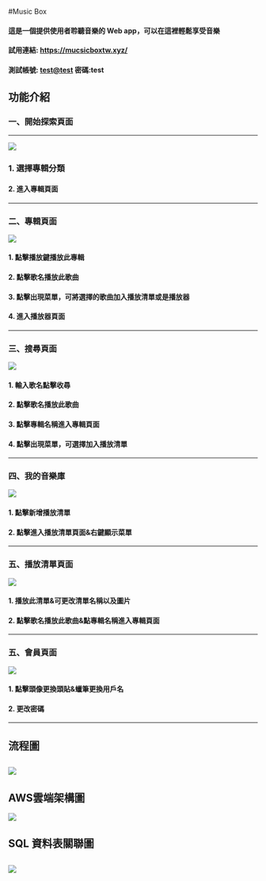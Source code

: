 #Music Box
#### 這是一個提供使用者聆聽音樂的 Web app，可以在這裡輕鬆享受音樂
#### 試用連結: <https://mucsicboxtw.xyz/>
#### 測試帳號: <test@test>  密碼:test

## 功能介紹
### 一、開始探索頁面
------------------------------------------------------------------
[![](https://github.com/sh-tasi/test001/blob/main/musicpic/%E9%A6%96%E9%A0%81.png?raw=true)](https://github.com/sh-tasi/test001/blob/main/musicpic/%E9%A6%96%E9%A0%81.png?raw=true "index")
### 1. 選擇專輯分類
#### 2. 進入專輯頁面
-----------------------------------------------------------------
### 二、專輯頁面
[![](https://github.com/sh-tasi/test001/blob/main/musicpic/2.png?raw=true)](https://github.com/sh-tasi/test001/blob/main/musicpic/2.png?raw=true "album")
#### 1. 點擊播放鍵播放此專輯
#### 2. 點擊歌名播放此歌曲
#### 3. 點擊出現菜單，可將選擇的歌曲加入播放清單或是播放器
#### 4. 進入播放器頁面
---------------------------------------------------------------
### 三、搜尋頁面
[![](https://github.com/sh-tasi/test001/blob/main/musicpic/3.png?raw=true)](https://github.com/sh-tasi/test001/blob/main/musicpic/3.png?raw=true "search")
#### 1. 輸入歌名點擊收尋
#### 2. 點擊歌名播放此歌曲
#### 3. 點擊專輯名稱進入專輯頁面
#### 4. 點擊出現菜單，可選擇加入播放清單
----------------------------------------------------------
### 四、我的音樂庫
[![](https://github.com/sh-tasi/test001/blob/main/musicpic/4.png?raw=true)](https://github.com/sh-tasi/test001/blob/main/musicpic/4.png?raw=true "musicbox")
#### 1. 點擊新增播放清單
#### 2. 點擊進入播放清單頁面&右鍵顯示菜單
-----------------------------------------------------------
### 五、播放清單頁面
[![](https://github.com/sh-tasi/test001/blob/main/musicpic/5.png?raw=true)](https://github.com/sh-tasi/test001/blob/main/musicpic/5.png?raw=true "playlist")
#### 1. 播放此清單&可更改清單名稱以及圖片
#### 2. 點擊歌名播放此歌曲&點專輯名稱進入專輯頁面
----------------------------------------------------------
### 五、會員頁面
[![](https://github.com/sh-tasi/test001/blob/main/musicpic/8.png?raw=true)](https://github.com/sh-tasi/test001/blob/main/musicpic/8.png?raw=true "member")
#### 1. 點擊頭像更換頭貼&蠟筆更換用戶名
#### 2. 更改密碼
-----------------------------------------------------------------
## 流程圖
[![](https://github.com/sh-tasi/test001/blob/main/musicpic/%E6%B5%81%E7%A8%8B%E5%9C%96.png?raw=true)](https://github.com/sh-tasi/test001/blob/main/musicpic/%E6%B5%81%E7%A8%8B%E5%9C%96.png?raw=true "flow")
----------------------------------------------------------------
## AWS雲端架構圖
[![](https://github.com/sh-tasi/test001/blob/main/musicpic/musicbox%E9%9B%B2%E7%AB%AF%E6%9E%B6%E6%A7%8B%E5%9C%96.png?raw=true)](https://github.com/sh-tasi/test001/blob/main/musicpic/musicbox%E9%9B%B2%E7%AB%AF%E6%9E%B6%E6%A7%8B%E5%9C%96.png?raw=true "AWS")
## SQL 資料表關聯圖
[![](https://github.com/sh-tasi/test001/blob/main/musicpic/TABLSE.png?raw=true)](https://github.com/sh-tasi/test001/blob/main/musicpic/TABLSE.png?raw=true "mysql")
--------------------------------------------------------------------------------------